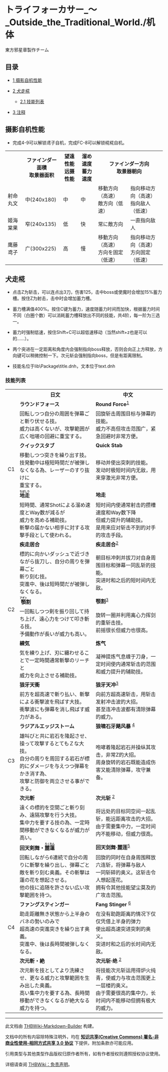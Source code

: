 # トライフォーカサー_～_Outside_the_Traditional_World./机体

<!-- source html: G:\repos\THBWiki-Markdown-Builder\THBWikiMarkdown\Temp\main\8\84\ns0%3A%E3%83%88%E3%83%A9%E3%82%A4%E3%83%95%E3%82%A9%E3%83%BC%E3%82%AB%E3%82%B5%E3%83%BC_%EF%BD%9E_Outside_the_Traditional_World%2E%2F%E6%9C%BA%E4%BD%93.html -->

東方邪星章製作チーム

## 目录

- [1 摄影自机性能](#摄影自机性能)
- [2 犬走椛](#犬走椛)

  - [2.1 技能列表](#技能列表)



- [3 注释](#注释)




## 摄影自机性能
- 完成4-9可以解锁鸢子自机，完成FC-8可以解锁椛椛自机。


<table>

<tbody><tr>
<th></th>
<th>ファインダー面積<br>取景器面积</th>
<th>望遠性能<br>远摄性能</th>
<th>溜め速度<br>蓄力速度</th>
<th colspan="2">ファインダー方向<br>取景器朝向
</th></tr>
<tr>
<td>射命丸文</td>
<td>中(240x180)</td>
<td>中</td>
<td>中</td>
<td>移動方向（高速）<br>敵方向（低速）</td>
<td>指向移动方向（高速）<br>指向敌人（低速）
</td></tr>
<tr>
<td>姬海棠果</td>
<td>窄(240x135)</td>
<td>低</td>
<td>快</td>
<td>常に敵方向</td>
<td>一直指向敌人
</td></tr>
<tr>
<td>鹰藤鸢子</td>
<td>广(300x225)</td>
<td>高</td>
<td>慢</td>
<td>移動方向（高速）<br>方向を固定（低速）</td>
<td>指向移动方向（高速）<br>方向固定（低速）
</td></tr></tbody></table>


## 犬走椛
- 点击Z为斩击，可以连点出3刀，伤害125，击中boss或使魔时会增加15%蓄力槽。按住Z为射击，击中时会增加蓄力槽。
- 蓄力槽满值400%。按住C键为蓄力，速度随蓄力时间而加快，根据蓄力时间不同（白圈个数）可以消耗蓄力槽释放出不同的技能，共4阶，每一阶为三选一。
- 蓄力时强制低速，按住Shift+C可以超低速移动（当然shift+z也是可以的……）。
- 两个突进在一定距离和角度内会强制指向boss释放，否则会向正上方释放，方向键可以稍微控制一下。次元斩会强制指向boss，但是有距离限制。

- 技能名位于lib\Package\title.dnh，文本位于text.dnh

### 技能列表

<table>

<tbody><tr>
<th></th>
<th>日文</th>
<th>中文
</th></tr>
<tr>
<td rowspan="6">C1</td>
<td><b>ラウンドフォース</b></td>
<td><b>Round Force</b><sup id="cite_ref-1" class="reference"><a href="#cite_note-1">1</a></sup>
</td></tr>
<tr>
<td>回転しつつ自分の周囲を弾幕ごと斬り伏せる技。<br>威力は高くないが、攻撃範囲が広く咄嗟の回避に重宝する。</td>
<td>回旋斩击周围目标与弹幕的技能。<br>威力不高但攻击范围广，紧急回避时非常方便。
</td></tr>
<tr>
<td><b>クイックスタブ</b></td>
<td><b>Quick Stab</b>
</td></tr>
<tr>
<td>移動しつつ突きを繰り出す技。<br>技発動中は極短時間だが被弾しなくなる為、レーザーのすり抜けに<br>重宝する。</td>
<td>移动并使出突刺的技能。<br>发动时极短时间内无敌，用来穿激光非常方便。
</td></tr>
<tr>
<td><b><ruby lang="ja"><rb>地走</rb><rp> (</rp><rt>ちばしり</rt><rp>) </rp></ruby></b></td>
<td><b>地走</b>
</td></tr>
<tr>
<td>短時間、通常Shotによる溜め速度とWay数が減るが<br>威力を高める補助技。<br>斬撃の届かない相手に対する攻撃手段として使われる。</td>
<td>短时间内使通常射击的攒槽速度和Way数下降<br>但威力提升的辅助技。<br>是用来应对斩击不到的对手的攻击手段。
</td></tr>
<tr>
<td rowspan="6">C2</td>
<td><b>疾走居合</b></td>
<td><b>疾走居合</b><sup id="cite_ref-测试_2-0" class="reference"><a href="#cite_note-测试-2">2</a></sup>
</td></tr>
<tr>
<td>標的に向かいダッシュで近づきながら抜刀し、自分の周りを弾幕ごと<br>斬り刻む技。<br>突進中、後は短時間だが被弾しなくなる。</td>
<td>朝目标冲刺并拔刀对自身周围目标和弹幕一同乱斩的技能。<br>突进时和之后的短时间内无敌。
</td></tr>
<tr>
<td><b><ruby lang="ja"><rb>顎</rb><rp> (</rp><rt>アギト</rt><rp>) </rp></ruby>割</b></td>
<td><b>颚割</b><sup id="cite_ref-BLEACH_3-0" class="reference"><a href="#cite_note-BLEACH-3">3</a></sup>
</td></tr>
<tr>
<td>一回転しつつ剣を振り回して持ち上げ、遠心力をつけて叩き斬る技。<br>予備動作が長いが威力も高い。</td>
<td>旋转一圈并利用离心力挥剑的重斩击技。<br>前摇很长但威力也很高。
</td></tr>
<tr>
<td><b>練気</b></td>
<td><b>炼气</b>
</td></tr>
<tr>
<td>気を練り上げ、刃に纏わせることで一定時間通常斬撃のリーチと<br>威力を向上させる補助技。</td>
<td>凝神提炼气息缠于刀身，一定时间使内通常斩击的范围<br>和威力提升的辅助技。
</td></tr>
<tr>
<td rowspan="6">C3</td>
<td><b>狼牙天衝</b></td>
<td><b>狼牙天冲</b><sup id="cite_ref-BLEACH_3-1" class="reference"><a href="#cite_note-BLEACH-3">3</a></sup>
</td></tr>
<tr>
<td>前方を超高速で斬り払い、斬撃による衝撃波を飛ばす大技。<br>衝撃波にも弾幕を消し飛ばす威力がある。</td>
<td>向前方超高速斩击，用斩击发射冲击波的大招。<br>甚至连冲击波都有清除弹幕的威力。
</td></tr>
<tr>
<td><b>ラジアルエッジストーム</b></td>
<td><b>狼啸石牙飓风暴</b> <sup id="cite_ref-4" class="reference"><a href="#cite_note-4">4</a></sup>
</td></tr>
<tr>
<td>雄叫びと共に岩石を隆起させ、操って攻撃するとてもＺな大技。<br>自分の周りを周回する岩石が標的にダメージを与えつつ弾幕をかき消す為、<br>攻撃と防御を両立させる事ができる。</td>
<td>咆哮着隆起岩石并操纵其攻击，非常Z的大招。<br>周身旋转的岩石既能造成伤害又能清除弹幕，攻守兼备。
</td></tr>
<tr>
<td><b>次元斬</b></td>
<td><b>次元斩</b> <sup id="cite_ref-测试_2-1" class="reference"><a href="#cite_note-测试-2">2</a></sup>
</td></tr>
<tr>
<td>遠くの標的を空間ごと斬り刻み、遠隔攻撃を行う大技。<br>集中力を要する技の為、一定時間移動ができなくなるが威力が高い。</td>
<td>将远处的目标同空间一起乱斩，能远距离攻击的大招。<br>由于需要集中力，一定时间内不能移动，但威力很高。
</td></tr>
<tr>
<td rowspan="6">C4</td>
<td><b>回天剣舞・<ruby lang="ja"><rb>麓蓮</rb><rp> (</rp><rt>ろくれん</rt><rp>) </rp></ruby></b></td>
<td><b>回天剑舞·麓莲</b><sup id="cite_ref-5" class="reference"><a href="#cite_note-5">5</a></sup>
</td></tr>
<tr>
<td>回転しながら6連続で自分の周りに斬撃を繰り出し、弾幕ごと<br>敵を斬り刻む奥義。その斬撃は蓮の花を想起させる。<br>他の技に追随を許さない広い攻撃範囲を持つ。</td>
<td>回旋的同时在自身周围释放六连斩，将弹幕与敌人<br>一同斩碎的奥义。这斩击令人想起莲花。<br>拥有令其他技能望尘莫及的广攻击范围。
</td></tr>
<tr>
<td><b>ファングスティンガー</b></td>
<td><b>Fang Stinger</b> <sup id="cite_ref-6" class="reference"><a href="#cite_note-6">6</a></sup>
</td></tr>
<tr>
<td>助走距離無き状態から上半身のバネの勢いのみで<br>超高速の突進突きを繰り出す奥義。<br>突進中、後は長時間被弾しなくなる。</td>
<td>在没有助跑距离的情况下仅仅凭借上半身的弹力<br>使出超高速突进突刺的奥义。<br>突进时和之后的长时间内无敌。
</td></tr>
<tr>
<td><b>次元斬・絶</b></td>
<td><b>次元斩·绝</b> <sup id="cite_ref-测试_2-2" class="reference"><a href="#cite_note-测试-2">2</a></sup>
</td></tr>
<tr>
<td>次元斬を技としてより洗練させ、更なる威力と攻撃範囲を生み出した奥義。<br>高い集中力を要する為、長時間移動ができなくなるが絶大なる威力を持つ。</td>
<td>将技能次元斩运用得炉火纯青，使威力与攻击范围更上一层楼的奥义。<br>由于需要很高的集中力，长时间内不能移动但拥有极大的威力。
</td></tr></tbody></table>



[^cite_note-1]: 出自MHX





---

此文档由 [THBWiki-Markdown-Builder](https://github.com/Delsin-Yu/THBWiki-Markdown-Builder) 构建。

文档中的所有内容除特殊注明外，均在 [**知识共享(Creative Commons) 署名-非商业性使用-相同方式共享 3.0 协议**](https://creativecommons.org/licenses/by-sa/3.0/deed.zh-hans) 下提供，附加条款亦可能应用。

引用类型与其他类型作品版权归原作者所有，如有作者授权则遵照授权协议使用。

详细请查阅 [THBWiki：免责声明](https://thbwiki.cc/THBWiki:%E5%85%8D%E8%B4%A3%E5%A3%B0%E6%98%8E)。

